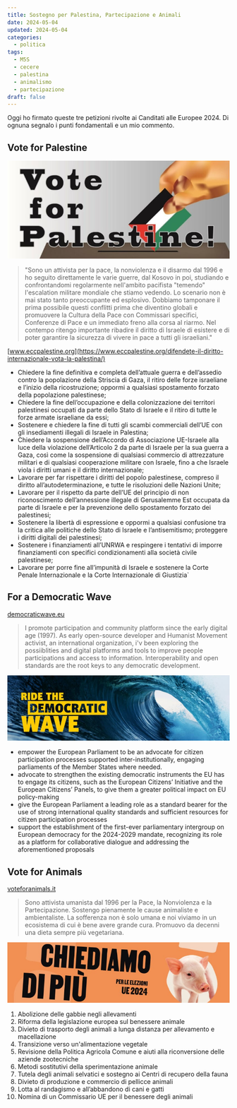 ```yaml
---
title: Sostegno per Palestina, Partecipazione e Animali
date: 2024-05-04
updated: 2024-05-04
categories:
  - politica
tags:
  - M5S
  - cecere
  - palestina
  - animalismo
  - partecipazione
draft: false
---
```


Oggi ho firmato queste tre petizioni rivolte ai Canditati alle Europee 2024.
Di ognuna segnalo i punti fondamentali e un mio commento.

## Vote for Palestine

![](./vote4palestine.jpg)

> "Sono un attivista per la pace, la nonviolenza e il disarmo dal 1996 e ho seguito direttamente le varie guerre, dal Kosovo in poi, studiando e confrontandomi regolarmente nell'ambito pacifista "temendo" l'escalation militare mondiale che stiamo vedendo. Lo scenario non è mai stato tanto preoccupante ed esplosivo. Dobbiamo tamponare il prima possibile questi conflitti prima che diventino globali e promuovere la Cultura della Pace con Commissari specifici, Conferenze di Pace e un immediato freno alla corsa al riarmo. Nel contempo ritengo importante ribadire il diritto di Israele di esistere e di poter garantire la sicurezza di vivere in pace a tutti gli israeliani."

[www.eccpalestine.org](https://www.eccpalestine.org/difendete-il-diritto-internazionale-vota-la-palestina/)

- Chiedere la fine definitiva e completa dell’attuale guerra e dell’assedio contro la popolazione della Striscia di Gaza, il ritiro delle forze israeliane e l’inizio della ricostruzione; oppormi a qualsiasi spostamento forzato della popolazione palestinese;
- Chiedere la fine dell’occupazione e della colonizzazione dei territori palestinesi occupati da parte dello Stato di Israele e il ritiro di tutte le forze armate israeliane da essi;
- Sostenere e chiedere la fine di tutti gli scambi commerciali dell’UE con gli insediamenti illegali di Israele in Palestina;
- Chiedere la sospensione dell’Accordo di Associazione UE-Israele alla luce della violazione dell’Articolo 2 da parte di Israele per la sua guerra a Gaza, così come la sospensione di qualsiasi commercio di attrezzature militari e di qualsiasi cooperazione militare con Israele, fino a che Israele viola i diritti umani e il diritto internazionale;
- Lavorare per far rispettare i diritti del popolo palestinese, compreso il diritto all’autodeterminazione, e tutte le risoluzioni delle Nazioni Unite;
- Lavorare per il rispetto da parte dell’UE del principio di non riconoscimento dell’annessione illegale di Gerusalemme Est occupata da parte di Israele e per la prevenzione dello spostamento forzato dei palestinesi;
- Sostenere la libertà di espressione e oppormi a qualsiasi confusione tra la
critica alle politiche dello Stato di Israele e l’antisemitismo; proteggere i diritti
digitali dei palestinesi;
- Sostenere i finanziamenti all’UNRWA e respingere i tentativi di imporre finanziamenti con specifici condizionamenti alla società civile palestinese;
- Lavorare per porre fine all’impunità di Israele e sostenere la Corte Penale Internazionale e la Corte Internazionale di Giustizia`

## For a Democratic Wave

[democraticwave.eu](https://democraticwave.eu)

> I promote participation and community platform since the early digital age (1997). As early open-source developer and Humanist Movement activist, an international organization, i'v been exploring the possiiblities and digital platforms and tools to improve people participations and access to information. Interoperability and open standards are the root keys to any democratic development.

![](ride-democratic.jpg)

- empower the European Parliament to be an advocate for citizen participation processes supported inter-institutionally, engaging parliaments of the Member States where needed.
- advocate to strengthen the existing democratic instruments the EU has to engage its citizens, such as the European Citizens’ Initiative and the European Citizens’ Panels, to give them a greater political impact on EU policy-making
- give the European Parliament a leading role as a standard bearer for the use of strong international quality standards and sufficient resources for citizen participation processes
- support the establishment of the first-ever parliamentary intergroup on European democracy for the 2024-2029 mandate, recognizing its role as a platform for collaborative dialogue and addressing the aforementioned proposals

## Vote for Animals

[voteforanimals.it](https://voteforanimals.it/candidato/stefano-cecere/)

> Sono attivista umanista dal 1996 per la Pace, la Nonviolenza e la Partecipazione. Sostengo pienamente le cause animaliste e ambientaliste. La sofferenza non è solo umana e noi viviamo in un ecosistema di cui è bene avere grande cura. Promuovo da decenni una dieta sempre più vegetariana.

![](vote-animals.jpg)

1. Abolizione delle gabbie negli allevamenti
2. Riforma della legislazione europea sul benessere animale
3. Divieto di trasporto degli animali a lunga distanza per allevamento e macellazione
4. Transizione verso un'alimentazione vegetale
5. Revisione della Politica Agricola Comune e aiuti alla riconversione delle aziende zootecniche
6. Metodi sostitutivi della sperimentazione animale
7. Tutela degli animali selvatici e sostegno ai Centri di recupero della fauna
8. Divieto di produzione e commercio di pellicce animali
9. Lotta al randagismo e all’abbandono di cani e gatti
10. Nomina di un Commissario UE per il benessere degli animali
